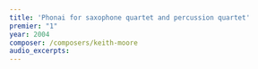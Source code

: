 ```yaml
---
title: 'Phonai for saxophone quartet and percussion quartet'
premier: "1"
year: 2004
composer: /composers/keith-moore
audio_excerpts: 
---
```

